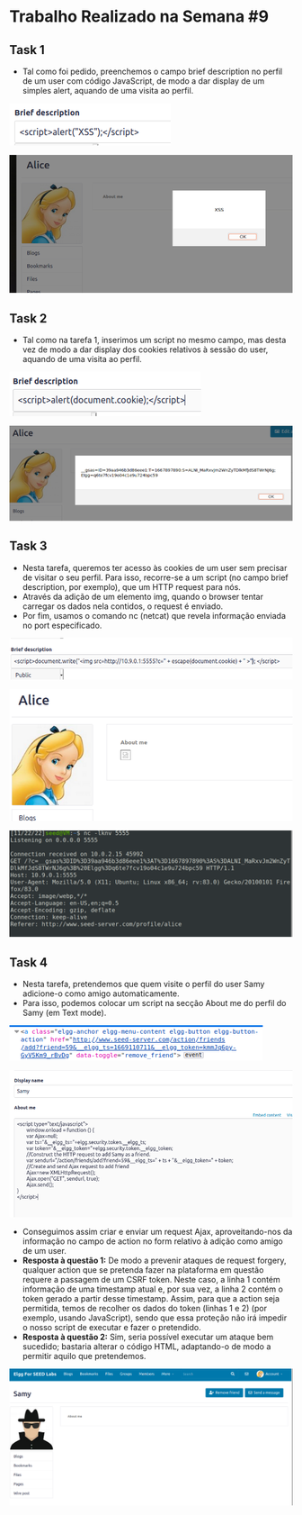 # Trabalho Realizado na Semana #9

## Task 1  

- Tal como foi pedido, preenchemos o campo brief description no perfil de um user com código JavaScript, de modo a dar display de um simples alert, aquando de uma visita ao perfil.

![img](images/w9/1a.png)

![img](images/w9/1b.png)

## Task 2  

- Tal como na tarefa 1, inserimos um script no mesmo campo, mas desta vez de modo a dar display dos cookies relativos à sessão do user, aquando de uma visita ao perfil.

![img](images/w9/2a.png)

![img](images/w9/2b.png)

## Task 3  

- Nesta tarefa, queremos ter acesso às cookies de um user sem precisar de visitar o seu perfil. Para isso, recorre-se a um script (no campo brief description, por exemplo), que um HTTP request para nós.
- Através da adição de um elemento img, quando o browser tentar carregar os dados nela contidos, o request é enviado.
- Por fim, usamos o comando nc (netcat) que revela informação enviada no port especificado. 

![img](images/w9/3a.png)

![img](images/w9/3b.png)

![img](images/w9/3c.png)

## Task 4  

- Nesta tarefa, pretendemos que quem visite o perfil do user Samy adicione-o como amigo automaticamente.
- Para isso, podemos colocar um script na secção About me do perfil do Samy (em Text mode).

![img](images/w9/4a.png)

![img](images/w9/4b.png)

- Conseguimos assim criar e enviar um request Ajax, aproveitando-nos da informação no campo de action no form relativo à adição como amigo de um user.
- **Resposta à questão 1:** De modo a prevenir ataques de request forgery, qualquer action que se pretenda fazer na plataforma em questão requere a passagem de um CSRF token. Neste caso, a linha 1 contém informação de uma timestamp atual e, por sua vez, a linha 2 contém o token gerado a partir desse timestamp. Assim, para que a action seja permitida, temos de recolher os dados do token (linhas 1 e 2) (por exemplo, usando JavaScript), sendo que essa proteção não irá impedir o nosso script de executar e fazer o pretendido.
- **Resposta à questão 2:** Sim, seria possível executar um ataque bem sucedido; bastaria alterar o código HTML, adaptando-o de modo a permitir aquilo que pretendemos.

![img](images/w9/4c.png)
